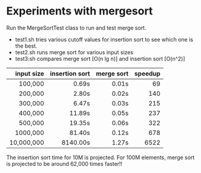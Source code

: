 
Experiments with mergesort
==========================

Run the MergeSortTest class to run and test merge sort.

* test1.sh tries various cutoff values for insertion sort to see which one is the best.
* test2.sh runs merge sort for various input sizes
* test3:sh compares  merge sort [O(n lg n)] and insertion sort [O(n^2)]

 | input size | insertion sort  | merge sort| speedup |
 | ----------: | --------: | -----: | -----: |
 | 100,000    |  0.69s   | 0.01s |   69  |
 | 200,000    |  2.80s   | 0.02s |  140  |
 | 300,000    |  6.47s   | 0.03s |  215  |
 | 400,000    | 11.89s   | 0.05s |  237  |
 | 500,000    | 19.35s   | 0.06s |  322  |
 | 1000,000   | 81.40s   | 0.12s |  678  |
 | 10,000,000 | 8140.00s | 1.27s | 6522  |

 The insertion sort time for 10M is projected. For 100M elements, merge sort is projected to
 be around 62,000 times faster!!
